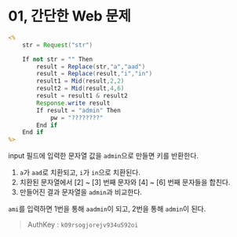 # 01, 간단한 Web 문제
```jsp
<%
    str = Request("str")

    If not str = "" Then
        result = Replace(str,"a","aad")
        result = Replace(result,"i","in")
        result1 = Mid(result,2,2)
        result2 = Mid(result,4,6)
        result = result1 & result2
        Response.write result
        If result = "admin" Then
            pw = "????????"
        End if
    End if
%>
```

input 필드에 입력한 문자열 값을 `admin`으로 만들면 키를 반환한다. 

1. `a`가 `aad`로 치환되고, `i`가 `in`으로 치환된다.
2. 치환된 문자열에서 [2] ~ [3] 번째 문자와 [4] ~ [6] 번째 문자들을 합친다.
3. 만들어진 결과 문자열을 `admin`과 비교한다.

`ami`를 입력하면 1번을 통해 `aadmin`이 되고, 2번을 통해 `admin`이 된다.

> AuthKey : `k09rsogjorejv934u592oi`